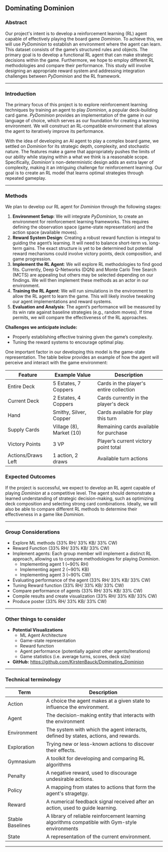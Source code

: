 ## **Dominating Dominion**

### **Abstract**

Our project's intent is to develop a reinforcement learning (RL) agent capable of effectively playing the board game *Dominion*. To achieve this, we will use *PyDominion* to establish an environment where the agent can learn. This dataset consists of the game’s structured rules and objects. The primary goal is to develop a functional RL agent that can make strategic decisions within the game. Furthermore, we hope to employ different RL methodologies and compare their performance. This study will involve designing an appropriate reward system and addressing integration challenges between *PyDominion* and the RL framework.

------------------------------------------------------------------------

### **Introduction**

The primary focus of this project is to explore reinforcement learning techniques by training an agent to play *Dominion*, a popular deck-building card game. *PyDominion* provides an implementation of the game in our language of choice, which serves as our foundation for creating a learning environment. We will construct an RL-compatible environment that allows the agent to iteratively improve its performance.

With the idea of developing an AI agent to play a complex board game, we settled on *Dominion* for its strategic depth, complexity, and stochastic nature. The features make a game that appropriately pushes the limits of our ability while staying within a what we think is a reasonable scope. Specifically, *Dominion's* non-deterministic design adds an extra layer of complexity, making it an intriguing challenge for reinforcement learning. Our goal is to create an RL model that learns optimal strategies through repeated gameplay.

------------------------------------------------------------------------

### **Methods**

We plan to develop our RL agent for *Dominion* through the following stages:

1.  **Environment Setup**: We will integrate *PyDominion*, to create an environment for reinforcement learning frameworks. This requires defining the observation space (game-state representation) and the action space (available moves).
2.  **Reward System Design**: Creating a robust reward function is integral to guiding the agent’s learning. It will need to balance short-term vs. long-term gains. The exact structure is yet to be determined but potential reward mechanisms could involve victory points, deck composition, and game progression.
3.  **Implement the RL Agent**: We will explore RL methodologies to find good fits. Currently, Deep Q-Networks (DQN) and Monte Carlo Tree Search (MCTS) are appealing but others may be selected depending on our findings. We will then implement these methods as an actor in our environment.
4.  **Training the RL Agent**: We will run simulations in the environment to allow the RL agent to learn the game. This will likely involve tweaking our agent implementations and reward systems.
5.  **Evaluation and Analysis**: The agent’s performance will be measured by its win rate against baseline strategies (e.g., random moves). If time permits, we will compare the effectiveness of the RL approaches.

**Challenges we anticipate include:**
- Properly establishing effective training given the game’s complexity.
- Tuning the reward systems to encourage optimal play.

One important factor in our developing this model is the game-state representation. The table below provides an example of how the agent will perceive and interact with the game environment:

| Feature | Example Value | Description |
|------------------|---------------------|---------------------------------|
| Entire Deck | 5 Estates, 7 Coppers | Cards in the player's entire collection |
| Current Deck | 2 Estates, 4 Coppers | Cards currently in the player's deck |
| Hand | Smithy, Silver, Copper | Cards available for play this turn |
| Supply Cards | Village (8), Market (10) | Remaining cards available for purchase |
| Victory Points | 3 VP | Player’s current victory point total |
| Actions/Draws Left | 1 action, 2 draws | Available turn actions |


### **Expected Outcomes**

If the project is successful, we expect to develop an RL agent capable of playing *Dominion* at a competitive level. The agent should demonstrate a learned understanding of strategic decision-making, such as optimizing deck composition and selecting strong card combinations. Ideally, we will also be able to compare different RL methods to determine their effectiveness in a game like *Dominion*.

------------------------------------------------------------------------

### **Group Considerations**

- Explore ML methods (33% RH/ 33% KB/ 33% CW)
- Reward Function (33% RH/ 33% KB/ 33% CW)
- Implement agents: Each group member will implement a distinct RL approach, allowing us to compare methodologies for playing *Dominion*.
    - Implementing agent 1 (~90% RH)
    - Implementing agent 2 (~90% KB)
    - Implementing agent 3 (~90% CW)
- Evaluating performance of the agent (33% RH/ 33% KB/ 33% CW)
- Tuning Reward function (33% RH/ 33% KB/ 33% CW)
- Compare performance of agents (33% RH/ 33% KB/ 33% CW)
- Compile results and create visualization (33% RH/ 33% KB/ 33% CW)
- Produce poster (33% RH/ 33% KB/ 33% CW)

------------------------------------------------------------------------

### **Other things to consider**

- **Potential Visualizations**
    - ML Agent Architecture
    - Game-state representation
    - Reward function 
    - Agent performance (potentially against other agents/iterations)
    - Game statistics (i.e. average turns, scores, deck size)
- **GitHub:** <https://github.com/KirstenBauck/Dominating_Dominion>



------------------------------------------------------------------------
### Technical terminology 
 | Term | Description |
|------------------|---------------------|
| Action | A choice the agent makes at a given state to influence the environment. |
| Agent |  The decision-making entity that interacts with the environment | 
| Environment | The system with which the agent interacts, defined by states, actions, and rewards. |
| Exploration | Trying new or less-known actions to discover their effects. | 
| Gymnasium | A toolkit for developing and comparing RL algorithms | 
| Penalty | A negative reward, used to discourage undesirable actions. | 
| Policy |  A mapping from states to actions that form the agent's stragetgy. | 
| Reward | A numerical feedback signal received after an action, used to guide learning. | 
| Stable Baselines | A library of reliable reinforcement learning algorithms compatible with Gym-style environments | 
| State | A representation of the current environment. | 


------------------------------------------------------------------------
